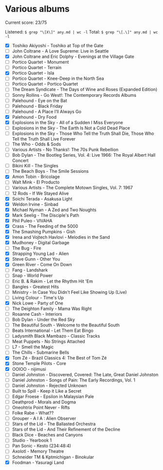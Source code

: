 # Various albums

Current score: 23/75

Listened: `$ grep "\[X\]" any.md | wc -l`
Total: `$ grep "\[.\]" any.md | wc -l`

- [X] Toshiko Akiyoshi - Toshiko at Top of the Gate
- [ ] John Coltrane - A Love Supreme: Live in Seattle
- [X] John Coltrane and Eric Dolphy - Evenings at the Village Gate
- [ ] Portico Quartet - Monument
- [ ] Portico Quartet - Terrain
- [X] Portico Quartet - Isla
- [ ] Portico Quartet - Knee-Deep in the North Sea
- [ ] Portico Quartet - Portico Quartet
- [ ] The Dream Syndicate - The Days of Wine and Roses (Expanded Edition)
- [ ] Sonny Rollins - Go West!: The Contemporary Records Albums
- [ ] Palehound - Eye on the Bat
- [ ] Palehound - Black Friday
- [ ] Palehound - A Place I’ll Always Go
- [X] Palehound - Dry Food
- [X] Explosions in the Sky - All of a Sudden I Miss Everyone
- [ ] Explosions in the Sky - The Earth Is Not a Cold Dead Place
- [ ] Explosions in the Sky - Those Who Tell the Truth Shall Die, Those Who Tell the Truth Shall Live Forever
- [ ] The Who - Odds & Sods
- [ ] Various Artists - No Thanks!: The 70s Punk Rebellion
- [ ] Bob Dylan - The Bootleg Series, Vol. 4: Live 1966: The Royal Albert Hall Concert
- [ ] Bikini Kill - The Singles
- [ ] The Beach Boys - The Smile Sessions
- [X] Amon Tobin - Bricolage
- [ ] Walt Mink - El Producto
- [ ] Various Artists - The Complete Motown Singles, Vol. 7: 1967
- [ ] 12 Rods - If We Stayed Alive
- [X] Soichi Terada - Asakusa Light
- [X] Weldon Irvine - Sinbad
- [X] Michael Nyman - A Zed and Two Noughts
- [X] Mark Seelig - The Disciple's Path
- [X] Phil Puleo - VIVAHA
- [X] Crass - The Feeding of the 5000
- [X] The Smashing Pumpkins - Gish
- [X] Irena and Vojtech Havlovi - Melodies in the Sand
- [X] Mudhoney - Digital Garbage
- [ ] The Bug - Fire
- [X] Strapping Young Lad - Alien
- [X] Steve Gunn - Other You
- [X] Green River - Come On Down
- [ ] Fang - Landshark
- [ ] Snap - World Power
- [ ] Eric B. & Rakim - Let the Rhythm Hit 'Em
- [ ] Bangles - Greatest Hits
- [ ] Ministry - In Case You Didn't Feel Like Showing Up (Live)
- [ ] Living Colour - Time's Up
- [X] Nick Lowe - Party of One
- [ ] The Deighton Family - Mama Was Right
- [ ] Rosanne Cash - Interiors
- [ ] Bob Dylan - Under the Red Sky
- [ ] The Beautiful South - Welcome to the Beautiful South
- [ ] Beats International - Let Them Eat Bingo
- [ ] Ladysmith Black Mambazo - Classic Tracks
- [ ] Meat Puppets - No Strings Attached
- [ ] L7 - Smell the Magic
- [ ] The Chills - Submarine Bells
- [X] Tom Zé - Brazil Classics 4: The Best of Tom Zé
- [X] Stone Temple Pilots - Core
- [X] OOIOO - nijimusi
- [ ] Daniel Johnston - Discovered, Covered: The Late, Great Daniel Johnston
- [ ] Daniel Johnston - Songs of Pain: The Early Recordings, Vol. 1
- [ ] Daniel Johnston - Rejected Unknown
- [ ] Built to Spill - Keep it Like a Secret
- [ ] Edgar Froese - Epsilon in Malaysian Pale
- [ ] Deathprod - Morals and Dogma
- [ ] Oneohtrix Point Never - Rifts
- [ ] Folke Rabe - What??
- [ ] Grouper - A I A : Alien Observer
- [ ] Stars of the Lid - The Ballasted Orchestra
- [ ] Stars of the Lid - And Their Refinement of the Decline
- [ ] Black Dice - Beaches and Canyons
- [ ] Studio - Yearbook 1
- [ ] Pan Sonic - Kesto (234:48:4)
- [ ] Axolotl - Memory Theatre
- [ ] Schneider TM & Kptmichigan - Binokular
- [X] Foodman - Yasuragi Land
